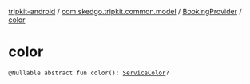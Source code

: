 [tripkit-android](../../index.md) / [com.skedgo.tripkit.common.model](../index.md) / [BookingProvider](index.md) / [color](./color.md)

# color

`@Nullable abstract fun color(): `[`ServiceColor`](../../com.skedgo.tripkit.routing/-service-color/index.md)`?`